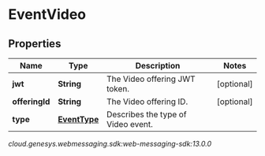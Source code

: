 # EventVideo


## Properties

| Name | Type | Description | Notes |
| ------------ | ------------- | ------------- | ------------- |
| **jwt** | **String** | The Video offering JWT token. |  [optional] |
| **offeringId** | **String** | The Video offering ID. |  [optional] |
| **type** | [**EventType**](EventType) | Describes the type of Video event. |  |




_cloud.genesys.webmessaging.sdk:web-messaging-sdk:13.0.0_
